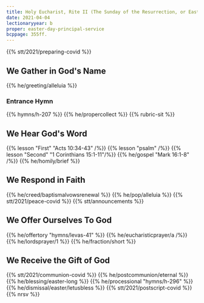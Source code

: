 ```yaml
---
title: Holy Eucharist, Rite II (The Sunday of the Resurrection, or Easter Day)
date: 2021-04-04
lectionaryyear: b
proper: easter-day-principal-service
bcppage: 355ff.
---
```

{{% stt/2021/preparing-covid %}}

## We Gather in God's Name
{{% he/greeting/alleluia %}}
### Entrance Hymn
{{% hymns/h-207 %}}
{{% he/propercollect %}}
{{% rubric-sit %}}

## We Hear God's Word
{{% lesson "First" "Acts 10:34-43" /%}}
{{% lesson "psalm" /%}}
{{% lesson "Second" "1 Corinthians 15:1-11"/%}}
{{% he/gospel "Mark 16:1-8" /%}}
{{% he/homily/brief %}}

## We Respond in Faith
{{% he/creed/baptismalvowsrenewal %}}
{{% he/pop/alleluia %}}
{{% stt/2021/peace-covid %}}
{{% stt/announcements %}}

## We Offer Ourselves To God
{{% he/offertory "hymns/levas-41" %}}
{{% he/eucharisticprayer/a /%}}
{{% he/lordsprayer/1 %}}
{{% he/fraction/short %}}

## We Receive the Gift of God
{{% stt/2021/communion-covid %}}
{{% he/postcommunion/eternal %}}
{{% he/blessing/easter-long %}}
{{% he/processional "hymns/h-296" %}}
{{% he/dismissal/easter/letusbless %}}
{{% stt/2021/postscript-covid %}}
{{% nrsv %}}
